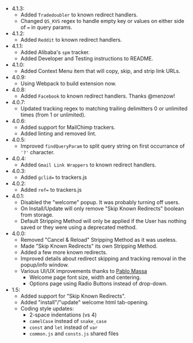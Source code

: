- 4.1.3:
    + Added `Tradedoubler` to known redirect handlers.
    + Changed `QS_KVS` regex to handle empty key or values on either side of `=` in query params.
- 4.1.2:
    + Added `Reddit` to known redirect handlers.
- 4.1.1:
    + Added Alibaba's `spm` tracker.
    + Added Developer and Testing instructions to README.
- 4.1.0:
    + Added Context Menu item that will copy, skip, and strip link URLs.
- 4.0.9:
    + Using Webpack to build extension now.
- 4.0.8:
    + Added `Facebook` to known redirect handlers. Thanks @menzow!
- 4.0.7:
    + Updated tracking regex to matching trailing delimitters 0 or unlimited times (from 1 or unlimited).
- 4.0.6:
    + Added support for MailChimp trackers.
    + Added linting and removed lint.
- 4.0.5:
    + Improved `findQueryParam` to split query string on first occurrance of `'?'` character.
- 4.0.4:
    + Added `Gmail Link Wrappers` to known redirect handlers.
- 4.0.3:
    + Added `gclid=` to trackers.js
- 4.0.2:
    + Added `ref=` to trackers.js
- 4.0.1:
    + Disabled the "welcome" popup. It was probably turning off users.
    + On Install/Update will only remove "Skip Known Redirects" boolean from storage.
    + Default Stripping Method will only be applied if the User has nothing saved or they were using a deprecated method.
- 4.0.0:
    + Removed "Cancel & Reload" Stripping Method as it was useless.
    + Made "Skip Known Redirects" its own Stripping Method.
    + Added a few more known redirects.
    + Improved details about redirect skipping and tracking removal in the popup/info window.
    + Various UI/UX improvements thanks to [Pablo Massa](http://pablomassa.com/)
        * Welcome page font size, width and centering.
        * Options page using Radio Buttons instead of drop-down.
- 1.5:
    + Added support for "Skip Known Redirects".
    + Added "install"/"update" welcome html tab-opening.
    + Coding style updates:
        * 2-space indentations (vs 4)
        * `camelCase` instead of `snake_case`
        * `const` and `let` instead of `var`
        * `common.js` and `consts.js` shared files